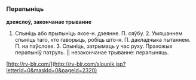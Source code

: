 ### Перапыніць
**дзеяслоў, закончанае трыванне**

1. Спыніць або прыпыніць якое-н. дзеянне. П. сяўбу. 2. Умяшаннем спыніць таго, хто гаворыць, робіць што-н. П. дакладчыка пытаннем. П. на паўслове. 3. Спыніць, затрымаць у час руху. Прахожых перапыніў патруль. || незакончанае трыванне: перапыняць.

<a rel="author">[http://rv-blr.com/](http://rv-blr.com/slounik.jsp?letterId=0&maskId=0&pageId=2320)</a>
